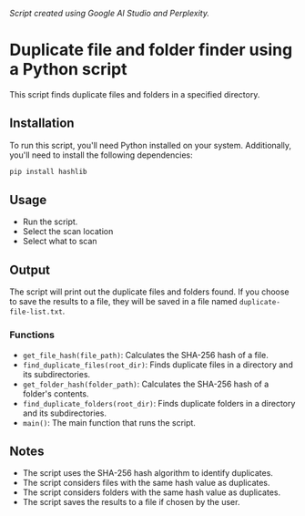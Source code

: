 *Script created using Google AI Studio and Perplexity.*

# Duplicate file and folder finder using a Python script
This script finds duplicate files and folders in a specified directory.
## Installation
To run this script, you'll need Python installed on your system. Additionally, you'll need to install the following dependencies:
```Bash
pip install hashlib
```
## Usage
- Run the script.
- Select the scan location
- Select what to scan
## Output
The script will print out the duplicate files and folders found. If you choose to save the results to a file, they will be saved in a file named `duplicate-file-list.txt`.
### Functions
- `get_file_hash(file_path)`: Calculates the SHA-256 hash of a file.
- `find_duplicate_files(root_dir)`: Finds duplicate files in a directory and its subdirectories.
- `get_folder_hash(folder_path)`: Calculates the SHA-256 hash of a folder's contents.
- `find_duplicate_folders(root_dir)`: Finds duplicate folders in a directory and its subdirectories.
- `main()`: The main function that runs the script.
## Notes
- The script uses the SHA-256 hash algorithm to identify duplicates.
- The script considers files with the same hash value as duplicates.
- The script considers folders with the same hash value as duplicates.
- The script saves the results to a file if chosen by the user.
